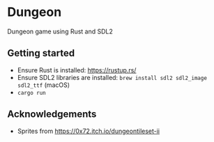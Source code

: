 # Dungeon
Dungeon game using Rust and SDL2

## Getting started

- Ensure Rust is installed: https://rustup.rs/
- Ensure SDL2 libraries are installed: `brew install sdl2 sdl2_image sdl2_ttf` (macOS)
- `cargo run`

## Acknowledgements

* Sprites from https://0x72.itch.io/dungeontileset-ii
